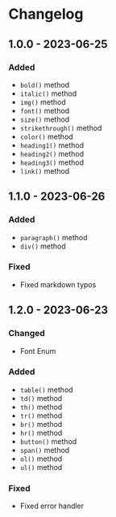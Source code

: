 # Changelog

## 1.0.0 - 2023-06-25

### Added

- `bold()` method
- `italic()` method
- `img()` method
- `font()` method
- `size()` method
- `strikethrough()` method
- `color()` method
- `heading1()` method
- `heading2()` method
- `heading3()` method
- `link()` method

## 1.1.0 - 2023-06-26

### Added

- `paragraph()` method
- `div()` method

### Fixed

- Fixed markdown typos

## 1.2.0 - 2023-06-23

### Changed

- Font Enum

### Added

- `table()` method
- `td()` method
- `th()` method
- `tr()` method
- `br()` method
- `hr()` method
- `button()` method
- `span()` method
- `ol()` method
- `ul()` method

### Fixed

- Fixed error handler
